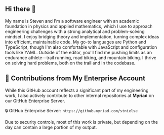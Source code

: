 ## Hi there 👋

My name is Steven and I'm a software engineer with an academic foundation in physics and applied mathematics, which I use to approach engineering challenges with a strong analytical and problem-solving mindset. I enjoy bridging theory and implementation, turning complex ideas into efficient, maintainable code. My go-to languages are Python and TypeScript, though I'm also comfortable with JavaScript and configuration tools like YAML. Outside of the editor, you'll find me pushing limits as an endurance athlete—trail running, road biking, and mountain biking. I thrive on solving hard problems, both on the trail and in the codebase.

<!--
**stnielse/stnielse** is a ✨ _special_ ✨ repository because its `README.md` (this file) appears on your GitHub profile.

Here are some ideas to get you started:

- 🔭 I’m currently working on ...
- 🌱 I’m currently learning ...
- 👯 I’m looking to collaborate on ...
- 🤔 I’m looking for help with ...
- 💬 Ask me about ...
- 📫 How to reach me: ...
- 😄 Pronouns: ...
- ⚡ Fun fact: ...
-->
## 🔁 Contributions from My Enterprise Account

While this GitHub account reflects a significant part of my engineering work, I also actively contribute to other internal repositories at **Myriad** on our GitHub Enterprise Server.

🔒 GitHub Enterprise Server: `https://github.myriad.com/stnielse`

Due to security controls, most of this work is private, but depending on the day can contain a large portion of my output.

